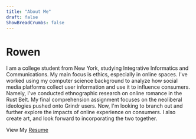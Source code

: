 ```yaml
---
title: "About Me"
draft: false
ShowBreadCrumbs: false
---
```

# Rowen

I am a college student from New York, studying Integrative Informatics and Communications. My main focus is ethics, especially in online spaces. I've worked using my computer science background to analyze how social media platforms collect user information and use it to influence consumers. Namely, I've conducted ethnographic research on online romance in the Rust Belt. My final comprehension assignment focuses on the neoliberal ideologies pushed onto Grindr users. Now, I'm looking to branch out and further explore the impacts of online experience on consumers. I also create art, and look forward to incorporating the two together.

View My [Resume](/my-resume-blog)